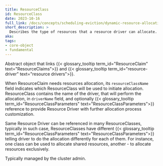 ```yaml
---
title: ResourceClass
id: ResourceClass
date: 2023-10-16
full_link: /docs/concepts/scheduling-eviction/dynamic-resource-allocation/
short_description: >
  Describes the type of resources that a resource driver can allocate.
aka:
tags:
- core-object
- fundamental
---
```

 Abstract object that links {{< glossary_tooltip term_id="ResourceClaim" text="ResourceClaims">}}
and {{< glossary_tooltip term_id="resource-driver" text="resource drivers">}}.

<!--more-->

When ResourceClaim needs resources allocation, its `resourceClassName` field indicates which
ResourceClass will be used to initiate allocation. ResourceClass contains the name of the driver,
that will perform the allocation, in `driverName` field, and optionally
{{< glossary_tooltip term_id="ResourceClassParameters" text="ResourceClassParameters">}}
reference to provide Resource Driver with further allocation process customization.

Same Resource Driver can be referenced in many ResourceClasses, typically in such case, ResourceClasses
have different {{< glossary_tooltip term_id="ResourceClassParameters" text="ResourceClassParameters">}}
telling driver to do the allocation differently for each of them. For instance, one class can be
used to allocate shared resources, another - to allocate resources exclusively.

Typically managed by the cluster admin.

